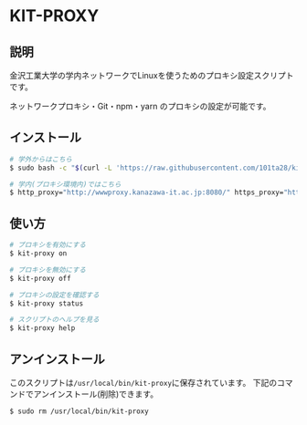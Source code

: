 # KIT-PROXY

## 説明

金沢工業大学の学内ネットワークでLinuxを使うためのプロキシ設定スクリプトです。

ネットワークプロキシ・Git・npm・yarn のプロキシの設定が可能です。

## インストール

```bash
# 学外からはこちら
$ sudo bash -c "$(curl -L 'https://raw.githubusercontent.com/101ta28/kit-proxy/main/install.sh')"

# 学内(プロキシ環境内)ではこちら
$ http_proxy="http://wwwproxy.kanazawa-it.ac.jp:8080/" https_proxy="http://wwwproxy.kanazawa-it.ac.jp:8080/" sudo -E bash -c "$(curl -L 'https://raw.githubusercontent.com/101ta28/kit-proxy/main/install.sh')" && unset http_proxy https_proxy
```

## 使い方

```bash
# プロキシを有効にする
$ kit-proxy on

# プロキシを無効にする
$ kit-proxy off

# プロキシの設定を確認する
$ kit-proxy status

# スクリプトのヘルプを見る
$ kit-proxy help
```

## アンインストール

このスクリプトは`/usr/local/bin/kit-proxy`に保存されています。
下記のコマンドでアンインストール(削除)できます。

```bash
$ sudo rm /usr/local/bin/kit-proxy
```
